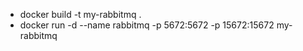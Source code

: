 - docker build -t my-rabbitmq .
- docker run -d --name rabbitmq -p 5672:5672 -p 15672:15672 my-rabbitmq
